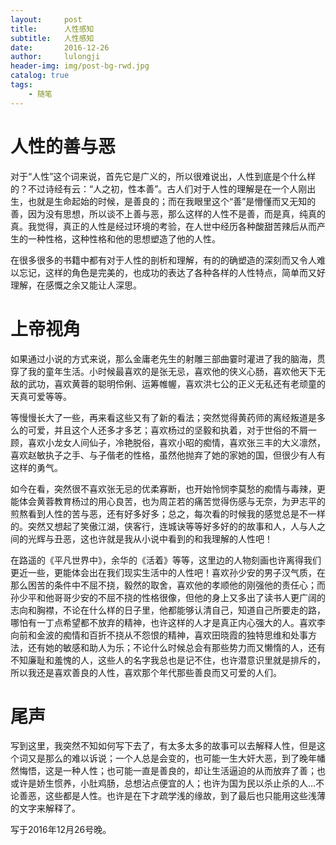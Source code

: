 ```yaml
---
layout:     post
title:      人性感知
subtitle:   人性感知
date:       2016-12-26
author:     lulongji
header-img: img/post-bg-rwd.jpg
catalog: true
tags:
    - 随笔
---
```



# 人性的善与恶

对于“人性”这个词来说，首先它是广义的，所以很难说出，人性到底是个什么样的？不过诗经有云：“人之初，性本善”。古人们对于人性的理解是在一个人刚出生，也就是生命起始的时候，是善良的；而在我眼里这个“善”是懵懂而又无知的善，因为没有思想，所以谈不上善与恶，那么这样的人性不是善，而是真，纯真的真。我觉得，真正的人性是经过环境的考验，在人世中经历各种酸甜苦辣后从而产生的一种性格，这种性格和他的思想塑造了他的人性。

在很多很多的书籍中都有对于人性的剖析和理解，有的的确塑造的深刻而又令人难以忘记，这样的角色是完美的，也成功的表达了各种各样的人性特点，简单而又好理解，在感慨之余又能让人深思。

# 上帝视角

如果通过小说的方式来说，那么金庸老先生的射雕三部曲霎时灌进了我的脑海，贯穿了我的童年生活。小时候最喜欢的是张无忌，喜欢他的侠义心肠，喜欢他天下无敌的武功，喜欢黄蓉的聪明伶俐、运筹帷幄，喜欢洪七公的正义无私还有老顽童的天真可爱等等。

等慢慢长大了一些，再来看这些又有了新的看法；突然觉得黄药师的离经叛道是多么的可爱，并且这个人还多才多艺；喜欢杨过的坚毅和执着，对于世俗的不屑一顾，喜欢小龙女人间仙子，冷艳脱俗，喜欢小昭的痴情，喜欢张三丰的大义凛然，喜欢赵敏执子之手、与子偕老的性格，虽然他抛弃了她的家她的国，但很少有人有这样的勇气。

如今在看，突然很不喜欢张无忌的优柔寡断，也开始怜悯李莫愁的痴情与毒辣，更能体会黄蓉教育杨过的用心良苦，也为周芷若的痛苦觉得伤感与无奈，为尹志平的煎熬看到人性的苦与恶，还有好多好多；总之，每次看的时候我的感觉总是不一样的。突然又想起了笑傲江湖，侠客行，连城诀等等好多好的的故事和人，人与人之间的光辉与丑恶，这也许就是我从小说中看到的和我理解的人性吧！

在路遥的《平凡世界中》，余华的《活着》等等，这里边的人物刻画也许离得我们更近一些，更能体会出在我们现实生活中的人性吧！喜欢孙少安的男子汉气质，在那么困苦的条件中不屈不挠，毅然的取舍，喜欢他的孝顺他的刚强他的责任心；而孙少平和他哥哥少安的不屈不挠的性格很像，但他的身上又多出了读书人更广阔的志向和胸襟，不论在什么样的日子里，他都能够认清自己，知道自己所要走的路，哪怕有一丁点希望都不放弃的精神，也许这样的人才是真正内心强大的人。喜欢李向前和金波的痴情和百折不挠从不怨恨的精神，喜欢田晓霞的独特思维和处事方法，还有她的敏感和助人为乐；不论什么时候总会有那些势力而又懒惰的人，还有不知廉耻和羞愧的人，这些人的名字我总也是记不住，也许潜意识里就是排斥的，所以我还是喜欢善良的人性，喜欢那个年代那些善良而又可爱的人们。

# 尾声

写到这里，我突然不知如何写下去了，有太多太多的故事可以去解释人性，但是这个词又是那么的难以诉说；一个人总是会变的，也可能一生大奸大恶，到了晚年幡然悔悟，这是一种人性；也可能一直是善良的，却让生活逼迫的从而放弃了善；也或许是娇生惯养，小肚鸡肠，总想沾点便宜的人；也许为国为民以杀止杀的人…不论善恶，这些都是人性。也许是在下才疏学浅的缘故，到了最后也只能用这些浅薄的文字来解释了。

写于2016年12月26号晚。